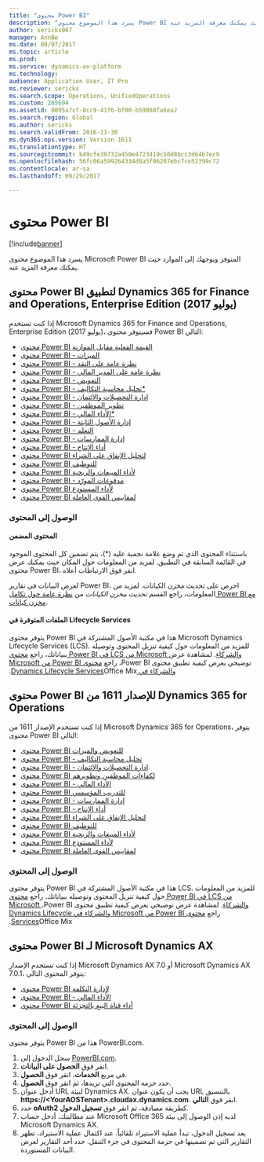 ```yaml
---
title: "محتوى Power BI"
description: "يسرد هذا الموضوع محتوى Power BI المتوفر ويوجهك إلى الموارد حيث يمكنك معرفة المزيد عنه."
author: sericks007
manager: AnnBe
ms.date: 08/07/2017
ms.topic: article
ms.prod: 
ms.service: dynamics-ax-platform
ms.technology: 
audience: Application User, IT Pro
ms.reviewer: sericks
ms.search.scope: Operations, UnifiedOperations
ms.custom: 265694
ms.assetid: 0095a7cf-8cc9-41f6-bf00-b59868fa6ea2
ms.search.region: Global
ms.author: sericks
ms.search.validFrom: 2016-11-30
ms.dyn365.ops.version: Version 1611
ms.translationtype: HT
ms.sourcegitcommit: b49cfe39732a450e4723419c50d8bcc3d64b7ec9
ms.openlocfilehash: 56fc06a599264334d8a5f06207ebc7ce52399c72
ms.contentlocale: ar-sa
ms.lasthandoff: 09/29/2017

---
```


# <a name="power-bi-content"></a>محتوى Power BI
[!include[banner](../includes/banner.md)]


يسرد هذا الموضوع محتوى Microsoft Power BI المتوفر ويوجهك إلى الموارد حيث يمكنك معرفة المزيد عنه.

## <a name="power-bi-content-for-dynamics-365-for-finance-and-operations-enterprise-edition-july-2017"></a>محتوى Power BI لتطبيق Dynamics 365 for Finance and Operations, Enterprise Edition (يوليو 2017)
إذا كنت تستخدم Microsoft Dynamics 365 for Finance and Operations, Enterprise Edition (يوليو 2017)، فسيتوفر محتوى Power BI التالي:

- [محتوى Power BI القيمة الفعلية مقابل الموازنة](ledger-budgets-power-bi.md)
- [محتوى Power BI - الميزات](benefits-power-bi.md)
- [محتوى Power BI - نظرة عامة على النقد](../../financials/cash-bank-management/Cash-Overview-Power-BI-content.md)
- [محتوى Power BI - نظرة عامة على المدير المالي](CFO-power-bi.md)
- [محتوى Power BI - التعويض](compensation-power-bi.md)
- [محتوى Power BI - تحليل محاسبة التكاليف*](cost-accounting-analysis-content-pack.md) 
- [محتوى Power BI - إدارة التحصيلات والائتمان](../../financials/accounts-receivable/credit-collections-power-bi.md)
- [محتوى Power BI - تطوير الموظفين](employee-development-PBI.md) 
- [محتوى Power BI - الأداء المالي*](financial-performance-power-bi-content-pack.md)
- [محتوى Power BI - ‏‫إدارة الأصول الثابتة‬](../../financials/fixed-assets/Fixed-asset-management-workspace.md)
- [محتوى Power BI - ‏‫التعلم‬](learning-power-bi.md)
- [محتوى Power BI - ‏‫إدارة الممارسات‬](practice-manager-power-bi.md)
- [محتوى Power BI - ‏أداء الإنتاج](production-performance-power-bi.md)
- [محتوى Power BI لتحليل الإنفاق على الشراء](purchase-content-pack-for-power-bi.md) 
- [محتوى Power BI للتوظيف](recruiting-analysis-power-bi-content-pack.md) 
- [محتوى Power BI لأداء المبيعات والربحية](sales-profitability-performance-content-pack.md)
- [محتوى Power BI - ‏‫مدفوعات المورّد‬](../../financials/accounts-payable/Vendor-payments-workspace.md)
- [محتوى Power BI لأداء المستودع](warehouse-power-bi-content.md)
- [محتوى Power BI لمقاييس القوى العاملة](workforce-analysis-power-bi-content-pack.md)  

### <a name="accessing-the-content"></a>الوصول إلى المحتوى

#### <a name="embedded-content"></a>المحتوى المضمن
باستثناء المحتوى الذي تم وضع علامة نجمية عليه (\*)، يتم تضمين كل المحتوى الموجود في القائمة السابقة في التطبيق. لمزيد من المعلومات حول المكان حيث يمكنك عرض محتوى Power BI، انقر فوق الارتباطات أعلاه.

لعرض البيانات في تقارير Power BI، احرص على تحديث مخزن الكيانات. لمزيد من المعلومات، راجع القسم *تحديث مخزن الكيانات* من [نظرة عامة حول تكامل Power BI مع مخزن كيانات](power-bi-integration-entity-store.md).

#### <a name="files-available-in-lifecycle-services"></a>الملفات المتوفرة في Lifecycle Services
يتوفر محتوى Power BI هذا في مكتبة الأصول المشتركة في Microsoft Dynamics Lifecycle Services (LCS). للمزيد من المعلومات حول كيفية تنزيل المحتوى وتوصيله ببياناتك، راجع [محتوى Power BI في LCS من Microsoft والشركاء‬‏‫](power-bi-content-microsoft-partners.md). لمشاهدة عرض توضيحي يعرض كيفية تطبيق محتوى Power BI، راجع [محتوى Power BI من Microsoft والشركاء في Dynamics Lifecycle Services](https://mix.office.com/watch/9puyb1b2xs1w)Office Mix.

## <a name="power-bi-content-for-dynamics-365-for-operations-version-1611"></a>محتوى Power BI للإصدار 1611 من Dynamics 365 for Operations
إذا كنت تستخدم الإصدار 1611 من Microsoft Dynamics 365 for Operations، يتوفر محتوى Power BI التالي:

- [محتوى Power BI للتعويض والميزات](compensation-and-benefits-analysis-power-bi-content-pack.md)   
- [محتوى Power BI - تحليل محاسبة التكاليف](cost-accounting-analysis-content-pack.md) 
- [محتوى Power BI - إدارة التحصيلات والائتمان](../../financials/accounts-receivable/credit-collections-power-bi.md)
- [محتوى Power BI لكفاءات الموظفين وتطويرهم](employee-competencies-and-development-analysis-power-bi-content-pack.md) 
- [محتوى Power BI - الأداء المالي](financial-performance-power-bi-content-pack.md)
- [محتوى Power BI للتدريب المؤسسي](organizational-training-analysis-power-bi-content-pack.md) 
- [محتوى Power BI - ‏‫إدارة الممارسات‬](practice-manager-power-bi.md)
- [محتوى Power BI - ‏أداء الإنتاج](production-performance-power-bi.md)
- [محتوى Power BI لتحليل الإنفاق على الشراء](purchase-content-pack-for-power-bi.md) 
- [محتوى Power BI للتوظيف](recruiting-analysis-power-bi-content-pack.md) 
- [محتوى Power BI لأداء المبيعات والربحية](sales-profitability-performance-content-pack.md)
- [محتوى Power BI لأداء المستودع](warehouse-power-bi-content.md)
- [محتوى Power BI لمقاييس القوى العاملة](workforce-analysis-power-bi-content-pack.md)  

### <a name="accessing-the-content"></a>الوصول إلى المحتوى
يتوفر محتوى Power BI هذا في مكتبة الأصول المشتركة في LCS. للمزيد من المعلومات حول كيفية تنزيل المحتوى وتوصيله ببياناتك، راجع [محتوى Power BI في LCS من Microsoft والشركاء‬‏‫](power-bi-content-microsoft-partners.md). لمشاهدة عرض توضيحي يعرض كيفية تطبيق محتوى Power BI، راجع [محتوى Power BI من Microsoft والشركاء في Dynamics Lifecycle Services](https://mix.office.com/watch/9puyb1b2xs1w)Office Mix.

## <a name="power-bi-content-for-microsoft-dynamics-ax"></a>محتوى Power BI لـ Microsoft Dynamics AX
إذا كنت تستخدم الإصدار Microsoft Dynamics AX 7.0 أو Microsoft Dynamics AX 7.0.1، يتوفر المحتوى التالي:

- [محتوى Power BI لإدارة التكلفة](cost-management-content-pack.md)    
- [محتوى Power BI - الأداء المالي](financial-performance-power-bi-content-pack.md)
- [محتوى Power BI أداء قناة البيع بالتجزئة](retail-channel-performance-dashboard-power-bi-data.md) 

### <a name="accessing-the-content"></a>الوصول إلى المحتوى
يتوفر محتوى Power BI هذا من PowerBI.com.

1. سجل الدخول إلى [PowerBI.com](https://www.powerbi.com/).
2. انقر فوق **الحصول على البيانات**.
3. في مربع **الخدمات**، انقر فوق **الحصول**.
4. حدد حزمة المحتوى التي تريدها، ثم انقر فوق **الحصول**.
5. أدخل عنوان URL لبيئة Dynamics AX. يجب أن يكون عنوان URL بالتنسيق **https://&lt;YourAOSTenant&gt;.cloudax.dynamics.com**. انقر فوق **التالي**.
6. حدد **oAuth2** كطريقة مصادقة، ثم انقر فوق **تسجيل الدخول**.
7. عند مطالبتك، أدخل حساب Microsoft Office 365 لديه إذن الوصول إلى بيئة Microsoft Dynamics AX.
8. بعد تسجيل الدخول، تبدأ عملية الاستيراد تلقائياً. عند اكتمال عملية الاستيراد، تظهر التقارير التي تم تضمينها في حزمة المحتوى في جزء التنقل. حدد أحد التقارير لعرض البيانات المستوردة.

